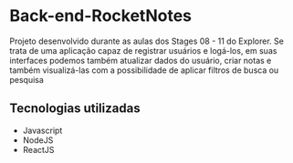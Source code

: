 ﻿# Back-end-RocketNotes

<p>
  Projeto desenvolvido durante as aulas dos Stages 08 - 11 do Explorer. Se trata de uma aplicação capaz de registrar usuários e logá-los, em suas interfaces
  podemos também atualizar dados do usuário, criar notas e também visualizá-las com a possibilidade de aplicar filtros de busca ou pesquisa </br>
</p>


## Tecnologias utilizadas

- Javascript
- NodeJS
- ReactJS
